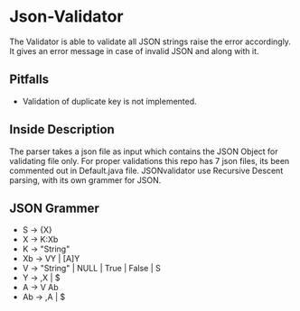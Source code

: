 # Json-Validator
The Validator is able to validate all JSON strings raise the error accordingly. It gives an error message in case of invalid JSON and along with it.

## Pitfalls
* Validation of duplicate key is not implemented.

## Inside Description
The parser takes a json file as input which contains the JSON Object for validating file only. 
For proper validations this repo has 7 json files, its been commented out in Default.java file.
JSONvalidator use Recursive Descent parsing, with its own grammer for JSON.

## JSON Grammer
* S -> {X}
* X -> K:Xb	
* K -> "String"
* Xb -> VY | [A]Y
* V -> "String" | NULL | True | False | S 
* Y -> ,X | $
* A -> V Ab 
* Ab -> ,A | $
